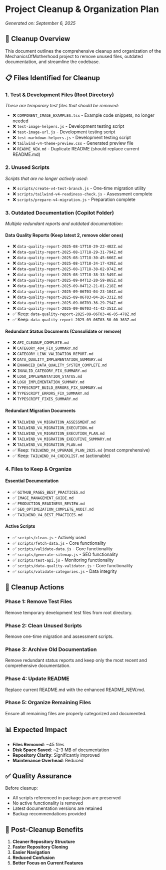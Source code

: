 # Project Cleanup & Organization Plan

*Generated on: September 6, 2025*

## 🎯 Cleanup Overview

This document outlines the comprehensive cleanup and organization of the MechanicsOfMotherhood project to remove unused files, outdated documentation, and streamline the codebase.

## 📋 Files Identified for Cleanup

### 1. **Test & Development Files (Root Directory)**

*These are temporary test files that should be removed:*

- ❌ `COMPONENT_IMAGE_EXAMPLES.tsx` - Example code snippets, no longer needed
- ❌ `test-image-helpers.js` - Development testing script
- ❌ `test-image-url.js` - Development testing script
- ❌ `test-markdown-helpers.js` - Development testing script
- ❌ `tailwind-v4-theme-preview.css` - Generated preview file
- ❌ `README_NEW.md` - Duplicate README (should replace current README.md)

### 2. **Unused Scripts**

*Scripts that are no longer actively used:*

- ❌ `scripts/create-v4-test-branch.js` - One-time migration utility
- ❌ `scripts/tailwind-v4-readiness-check.js` - Assessment complete
- ❌ `scripts/prepare-v4-migration.js` - Preparation complete

### 3. **Outdated Documentation (Copilot Folder)**

*Multiple redundant reports and outdated documentation:*

#### **Data Quality Reports** (Keep latest 2, remove older ones)

- ❌ `data-quality-report-2025-08-17T18-29-22-402Z.md`
- ❌ `data-quality-report-2025-08-17T18-29-31-794Z.md`
- ❌ `data-quality-report-2025-08-17T18-30-45-666Z.md`
- ❌ `data-quality-report-2025-08-17T18-34-17-439Z.md`
- ❌ `data-quality-report-2025-08-17T18-38-02-974Z.md`
- ❌ `data-quality-report-2025-08-17T18-38-33-549Z.md`
- ❌ `data-quality-report-2025-09-04T12-20-59-865Z.md`
- ❌ `data-quality-report-2025-09-04T12-21-01-218Z.md`
- ❌ `data-quality-report-2025-09-06T03-04-23-104Z.md`
- ❌ `data-quality-report-2025-09-06T03-04-26-331Z.md`
- ❌ `data-quality-report-2025-09-06T03-36-29-794Z.md`
- ❌ `data-quality-report-2025-09-06T03-41-42-351Z.md`
- ✅ Keep: `data-quality-report-2025-09-06T03-46-05-478Z.md`
- ✅ Keep: `data-quality-report-2025-09-06T03-50-00-363Z.md`

#### **Redundant Status Documents** (Consolidate or remove)

- ❌ `API_CLEANUP_COMPLETE.md`
- ❌ `CATEGORY_404_FIX_SUMMARY.md`
- ❌ `CATEGORY_LINK_VALIDATION_REPORT.md`
- ❌ `DATA_QUALITY_IMPLEMENTATION_SUMMARY.md`
- ❌ `ENHANCED_DATA_QUALITY_SYSTEM_COMPLETE.md`
- ❌ `INVALID_CATEGORY_FIX_SUMMARY.md`
- ❌ `LOGO_IMPLEMENTATION_STATUS.md`
- ❌ `LOGO_IMPLEMENTATION_SUMMARY.md`
- ❌ `TYPESCRIPT_BUILD_ERRORS_FIX_SUMMARY.md`
- ❌ `TYPESCRIPT_ERRORS_FIX_SUMMARY.md`
- ❌ `TYPESCRIPT_FIXES_SUMMARY.md`

#### **Redundant Migration Documents**

- ❌ `TAILWIND_V4_MIGRATION_ASSESSMENT.md`
- ❌ `TAILWIND_V4_MIGRATION_EXECUTION.md`
- ❌ `TAILWIND_V4_MIGRATION_EXECUTION_PLAN.md`
- ❌ `TAILWIND_V4_MIGRATION_EXECUTIVE_SUMMARY.md`
- ❌ `TAILWIND_V4_MIGRATION_PLAN.md`
- ✅ Keep: `TAILWIND_V4_UPGRADE_PLAN_2025.md` (most comprehensive)
- ✅ Keep: `TAILWIND_V4_CHECKLIST.md` (actionable)

### 4. **Files to Keep & Organize**

#### **Essential Documentation**

- ✅ `GITHUB_PAGES_BEST_PRACTICES.md`
- ✅ `IMAGE_MANAGEMENT_GUIDE.md`
- ✅ `PRODUCTION_READINESS_REVIEW.md`
- ✅ `SEO_OPTIMIZATION_COMPLETE_AUDIT.md`
- ✅ `TAILWIND_V4_BEST_PRACTICES.md`

#### **Active Scripts**

- ✅ `scripts/clean.js` - Actively used
- ✅ `scripts/fetch-data.js` - Core functionality
- ✅ `scripts/validate-data.js` - Core functionality
- ✅ `scripts/generate-sitemap.js` - SEO functionality
- ✅ `scripts/test-api.js` - Monitoring functionality
- ✅ `scripts/data-quality-validator.js` - Core functionality
- ✅ `scripts/validate-categories.js` - Data integrity

## 🎯 Cleanup Actions

### Phase 1: Remove Test Files

Remove temporary development test files from root directory.

### Phase 2: Clean Unused Scripts

Remove one-time migration and assessment scripts.

### Phase 3: Archive Old Documentation

Remove redundant status reports and keep only the most recent and comprehensive documentation.

### Phase 4: Update README

Replace current README.md with the enhanced README_NEW.md.

### Phase 5: Organize Remaining Files

Ensure all remaining files are properly categorized and documented.

## 📊 Expected Impact

- **Files Removed**: ~45 files
- **Disk Space Saved**: ~2-3 MB of documentation
- **Repository Clarity**: Significantly improved
- **Maintenance Overhead**: Reduced

## ✅ Quality Assurance

Before cleanup:

- All scripts referenced in package.json are preserved
- No active functionality is removed
- Latest documentation versions are retained
- Backup recommendations provided

## 🚀 Post-Cleanup Benefits

1. **Cleaner Repository Structure**
2. **Faster Repository Cloning**
3. **Easier Navigation**
4. **Reduced Confusion**
5. **Better Focus on Current Features**

